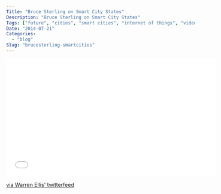 ```yaml
---
Title: "Bruce Sterling on Smart City States"
Description: "Bruce Sterling on Smart City States"
Tags: ["future", "cities", "smart cities", "internet of things", "video"]
Date: "2014-07-21"
Categories:
  - "blog"
Slug: "brucesterling-smartcities"
---
```


<div class="video-container">
<iframe width="560" height="315" src="//www.youtube.com/embed/OYNaoMkY8qY" frameborder="0" allowfullscreen></iframe>
</div>

[via Warren Ellis' twitterfeed](https://twitter.com/warrenellis)
